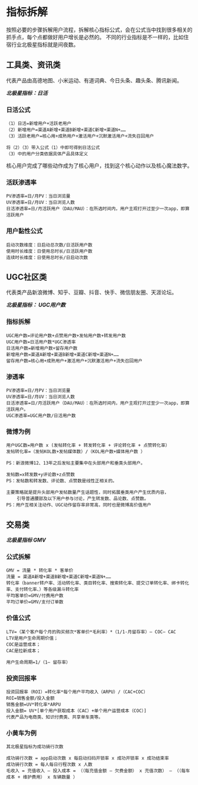 # 指标拆解

按照必要的步骤拆解用户流程，拆解核心指标公式，会在公式当中找到很多相关的抓手点，每个点都做好用户增长是必然的。
不同的行业指标是不一样的，比如住宿行业北极星指标就是间夜数。

## 工具类、资讯类
代表产品由高德地图、小米运动、有道词典、今日头条、趣头条、腾讯新闻。

***北极星指标：日活***

### 日活公式
```text
（1）日活=新增用户+活跃老用户
（2）新增用户=渠道A新增+渠道B新增+渠道C新增+渠道N+……
（3）活跃老用户=核心用+成熟用户+激活用户+沉默激活用户+流失召回用户
```
```text
将（2）（3）带入公式（1）中即可得到日活公式
（3）中的用户分类依据具体产品具体定义
```
核心用户完成了哪些动作成为了核心用户，找到这个核心动作以及核心魔法数字。

### 活跃渗透率
```text
PV渗透率=日/月PV：当日浏览量
UV渗透率=日/月UV：当日浏览人数
日活渗透率=日/月活跃用户（DAU/MAU）：在所选时间内，用户主观打开过至少一次app，即算活跃用户
```

### 用户黏性公式
```text
启动次数维度：日启动总次数/日活跃用户数
使用时长维度：日使用总时长/日活跃用户数
连续时长维度：日使用总时长/日启动次数
```

## UGC社区类
代表类产品新浪微博、知乎、豆瓣、抖音、快手、微信朋友圈、天涯论坛。

***北极星指标： UGC用户数***

### 指标拆解
```text
UGC用户数=评论用户数+点赞用户数+发帖用户数+转发用户数
UGC用户数=日活用户数*UGC渗透率
日活用户数=新增用户数+留存用户数
新增用户数=渠道A新增+渠道B新增+渠道C新增+渠道N+……
留存用户数=核心用+成熟用户+激活用户+沉默激活用户+流失召回用户
```
### 渗透率
```text
PV渗透率=日/月PV：当日浏览量
UV渗透率=日/月UV：当日浏览人数
日活渗透率=日/月活跃用户（DAU/MAU）：在所选时间内，用户主观打开过至少一次app，即算活跃用户。
UGC渗透率=UGC用户数/日活用户数
```
### 微博为例
```text
用户UGC数=用户数 x (发帖转化率 + 转发转化率 + 评论转化率 + 点赞转化率）
发帖转化率=（发帖KOL数+发帖媒体数）/（KOL用户数+媒体用户数 ）

PS：新浪微博12、13年之后发帖主要集中在头部用户和垂类头部用户。

发帖数=x转发数+y评论数+z点赞数
PS：发帖数和转发数、评论数、点赞数是线性正相关的。

主要策略就是提升头部用户发帖数量产生话题性，同时拓展垂类用户产生优质内容，
	引导普通腰部及以下用户参与讨论，产生转发数、品论数、点赞数。
PS：用户互相关注动作、UGC动作留存率非常高，同时也是微博高价值用户
```
## 交易类
***北极星指标 GMV***

### 公式拆解
```text
GMV = 流量 * 转化率 * 客单价
流量 = 渠道A新增+渠道B新增+渠道C新增+渠道N+……
转化率（banner转户率、活动转化率、类目转化率、搜索转化率、提交订单转化率、绑卡转化率、支付转化率、）等各级漏斗转化率
平均客单价=GMV/付费用户数
平均订单价=GMV/支付订单数
```
### 价值公式
```text
LTV=（某个客户每个月的购买频次*客单价*毛利率）*（1/1-月留存率）— COC— CAC
LTV是用户生命周期价值；
COC是运营成本；
CAC是拉新成本；

用户生命周期=1/（1— 留存率）
```
### 投资回报率
```text
投资回报率（ROI）=转化率*每个用户平均收入（ARPU）/（CAC+COC）
ROI=销售金额/投入金额
销售金额=UV*转化率*ARPU
投入金额= UV*[单个用户获取成本（CAC）+单个用户运营成本（COC）]
代表产品为电商类、知识付费类、共享单车类等。
```
### 小黄车为例
```text
其北极星指标为成功骑行次数

成功骑行次数 = app启动次数 x 每启动扫码开锁率 x 成功开锁率 x 成功结束率
成功骑行次数 = 每人每日行程次数 x 人数
毛收入 = 充值收入 – 投入成本 = （（每充值金额 – 欠费金额） x 充值次数） – （（每车成本 + 维护费用） x 车辆数量 ）
```